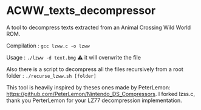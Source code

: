 # ACWW_texts_decompressor

A tool to decompress texts extracted from an Animal Crossing Wild World ROM.

Compilation : `gcc lzww.c -o lzww`

Usage : `./lzww -d text.bmg` ⚠️ it will overwrite the file

Also there is a script to decompress all the files recursively from a root folder : `./recurse_lzww.sh [folder]`

This tool is heavily inspired by theses ones made by PeterLemon: https://github.com/PeterLemon/Nintendo_DS_Compressors.
I forked lzss.c, thank you PerterLemon for your LZ77 decompression implementation.
